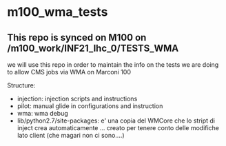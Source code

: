 # m100_wma_tests


## This repo is synced on M100 on /m100_work/INF21_lhc_0/TESTS_WMA


we will use this repo in order to maintain the info on the tests we are doing to allow CMS jobs via WMA on Marconi 100

Structure:
- injection: injection scripts and instructions
- pilot: manual glide in configurations and instruction
- wma: wma debug 
- lib/python2.7/site-packages: e' una copia del WMCore che lo stript di inject crea automaticamente ... creato per tenere conto delle modifiche lato client (che magari non ci sono....)

